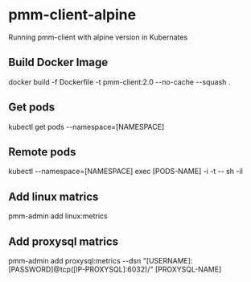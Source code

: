 # pmm-client-alpine
Running pmm-client with alpine version in Kubernates

## Build Docker Image
docker build -f Dockerfile -t pmm-client:2.0 --no-cache --squash .

## Get pods
kubectl get pods --namespace=[NAMESPACE]

## Remote pods
kubectl --namespace=[NAMESPACE] exec [PODS-NAME] -i -t -- sh -il

## Add linux matrics
pmm-admin add linux:metrics

## Add proxysql matrics
pmm-admin add proxysql:metrics --dsn "[USERNAME]:[PASSWORD]@tcp([IP-PROXYSQL]:6032)/" [PROXYSQL-NAME]
